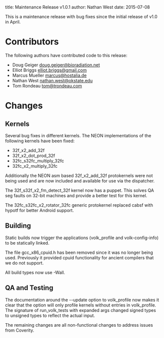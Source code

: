 title: Maintenance Release v1.0.1
author: Nathan West
date: 2015-07-08

This is a maintenance release with bug fixes since the initial release of v1.0
in April.

Contributors
============

The following authors have contributed code to this release:

 * Doug Geiger <doug.geiger@bioradiation.net>
 * Elliot Briggs <elliot.briggs@gmail.com>
 * Marcus Mueller <marcus@hostalia.de>
 * Nathan West <nathan.west@okstate.edu>
 * Tom Rondeau <tom@trondeau.com>

Changes
=======

Kernels
-------

Several bug fixes in different kernels. The NEON implementations of the
following kernels have been fixed:

 * 32f_x2_add_32f
 * 32f_x2_dot_prod_32f
 * 32fc_s32fc_multiply_32fc
 * 32fc_x2_multiply_32fc

Additionally the NEON asm based 32f_x2_add_32f protokernels were not being used
and are now included and available for use via the dispatcher.

The 32f_s32f_x2_fm_detect_32f kernel now has a puppet. This solves QA seg
faults on 32-bit machines and provide a better test for this kernel.

The 32fc_s32fc_x2_rotator_32fc generic protokernel replaced cabsf with hypotf
for better Android support.

Building
--------

Static builds now trigger the applications (volk_profile and volk-config-info)
to be statically linked.

The file gcc_x86_cpuid.h has been removed since it was no longer being used.
Previously it provided cpuid functionality for ancient compilers that we do
not support.

All build types now use -Wall.

QA and Testing
--------------

The documentation around the --update option to volk_profile now makes it clear
that the option will only profile kernels without entries in volk_profile. The
signature of run_volk_tests with expanded args changed signed types to unsigned
types to reflect the actual input.

The remaining changes are all non-functional changes to address issues from
Coverity.
